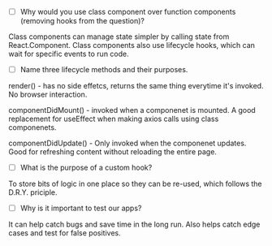 - [ ] Why would you use class component over function components (removing hooks from the question)?

Class components can manage state simpler by calling state from React.Component. Class components also use lifecycle hooks, which can wait for specific events to run code.

- [ ] Name three lifecycle methods and their purposes.

render() - has no side effetcs, returns the same thing everytime it's invoked. No browser interaction.

 componentDidMount() - invoked when a componenet is mounted. A good replacement for useEffect when making axios calls using class componenets.

 componentDidUpdate() - Only invoked when the componenet updates. Good for refreshing content without reloading the entire page.

- [ ] What is the purpose of a custom hook?

To store bits of logic in one place so they can be re-used, which follows the D.R.Y. priciple.

- [ ] Why is it important to test our apps?

It can help catch bugs and save time in the long run. Also helps catch edge cases and test for false positives. 